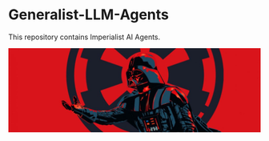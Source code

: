 # Generalist-LLM-Agents

This repository contains Imperialist AI Agents.

![alt text](img/1500x500.jpg)